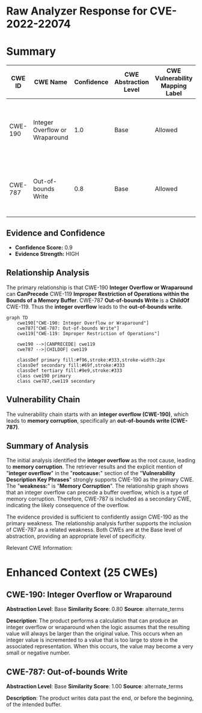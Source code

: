 # Raw Analyzer Response for CVE-2022-22074

# Summary
| CWE ID | CWE Name | Confidence | CWE Abstraction Level | CWE Vulnerability Mapping Label | CWE-Vulnerability Mapping Notes |
|---|---|---|---|---|---|
| CWE-190 | Integer Overflow or Wraparound | 1.0 | Base | Allowed | Primary CWE. The vulnerability description explicitly mentions an integer overflow. |
| CWE-787 | Out-of-bounds Write | 0.8 | Base | Allowed | Secondary CWE. Integer overflows can lead to out-of-bounds writes. |

## Evidence and Confidence

*   **Confidence Score:** 0.9
*   **Evidence Strength:** HIGH

## Relationship Analysis
The primary relationship is that CWE-190 **Integer Overflow or Wraparound** can **CanPrecede** CWE-119 **Improper Restriction of Operations within the Bounds of a Memory Buffer**. CWE-787 **Out-of-bounds Write** is a **ChildOf** CWE-119. Thus the **integer overflow** leads to the **out-of-bounds write**.

```mermaid
graph TD
    cwe190["CWE-190: Integer Overflow or Wraparound"]
    cwe787["CWE-787: Out-of-bounds Write"]
    cwe119["CWE-119: Improper Restriction of Operations"]
    
    cwe190 -->|CANPRECEDE| cwe119
    cwe787 -->|CHILDOF| cwe119
    
    classDef primary fill:#f96,stroke:#333,stroke-width:2px
    classDef secondary fill:#69f,stroke:#333
    classDef tertiary fill:#9e9,stroke:#333
    class cwe190 primary
    class cwe787,cwe119 secondary
```

## Vulnerability Chain
The vulnerability chain starts with an **integer overflow (CWE-190)**, which leads to **memory corruption**, specifically an **out-of-bounds write (CWE-787)**.

## Summary of Analysis
The initial analysis identified the **integer overflow** as the root cause, leading to **memory corruption**. The retriever results and the explicit mention of "**integer overflow**" in the "**rootcause:**" section of the "**Vulnerability Description Key Phrases**" strongly supports CWE-190 as the primary CWE. The "**weakness:**" is "**Memory Corruption**". The relationship graph shows that an integer overflow can precede a buffer overflow, which is a type of memory corruption. Therefore, CWE-787 is included as a secondary CWE, indicating the likely consequence of the overflow.

The evidence provided is sufficient to confidently assign CWE-190 as the primary weakness. The relationship analysis further supports the inclusion of CWE-787 as a related weakness. Both CWEs are at the Base level of abstraction, providing an appropriate level of specificity.

Relevant CWE Information:

# Enhanced Context (25 CWEs)

## CWE-190: Integer Overflow or Wraparound
**Abstraction Level**: Base
**Similarity Score**: 0.80
**Source**: alternate_terms

**Description**:
The product performs a calculation that can
         produce an integer overflow or wraparound when the logic
         assumes that the resulting value will always be larger than
         the original value. This occurs when an integer value is
         incremented to a value that is too large to store in the
         associated representation. When this occurs, the value may
         become a very small or negative number.

## CWE-787: Out-of-bounds Write
**Abstraction Level**: Base
**Similarity Score**: 1.00
**Source**: alternate_terms

**Description**:
The product writes data past the end, or before the beginning, of the intended buffer.
